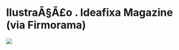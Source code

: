 <!--
id: 39989849
link: http://tumblr.atmos.org/post/39989849/ilustra-o-ideafixa-magazine-via-firmorama
slug: ilustra-o-ideafixa-magazine-via-firmorama
date: Thu Jun 26 2008 17:36:07 GMT-0700 (PDT)
publish: 2008-06-026
tags: 
title: IlustraÃ§Ã£o . Ideafixa Magazine (via Firmorama)
-->


IlustraÃ§Ã£o . Ideafixa Magazine (via Firmorama)
================================================

![](http://24.media.tumblr.com/ZyX8Upfynapls27xiD2sxpPf_500.jpg)

